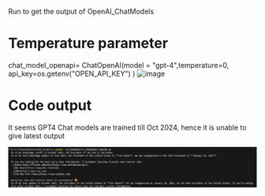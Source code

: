 Run to get the output of OpenAI_ChatModels 

# Temperature parameter
chat_model_openapi= ChatOpenAI(model = "gpt-4",temperature=0, api_key=os.getenv("OPEN_API_KEY") )
![image](https://github.com/user-attachments/assets/e8ead1c5-4c49-4b84-a92e-58c178741a09)

# Code output
It seems GPT4 Chat models are trained till Oct 2024, hence it is unable to give latest output

![alt text](image-2.png)
